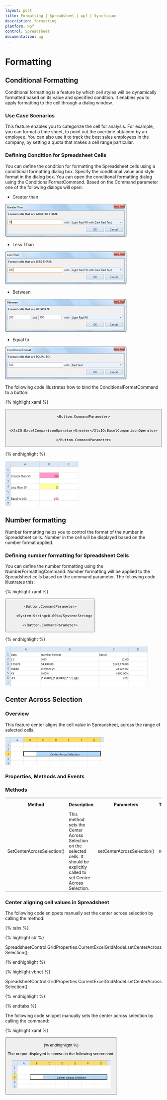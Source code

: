 ```yaml
---
layout: post
title: Formatting | Spreadsheet | wpf | Syncfusion
description: formatting
platform: wpf
control: Spreadsheet
documentation: ug
---
```


# Formatting

## Conditional Formatting 

Conditional formatting is a feature by which cell styles will be dynamically formatted based on its value and specified condition. It enables you to apply formatting to the cell through a dialog window. 

### Use Case Scenarios 

This feature enables you to categorize the cell for analysis.  For example, you can format a time sheet, to point out the overtime obtained by an employee. You can also use it to track the best sales employees in the company, by setting a quota that makes a cell range particular.

### Defining Condition for Spreadsheet Cells

You can define the condition for formatting the Spreadsheet cells using a conditional formatting dialog box. Specify the conditional value and style format in the dialog box. You can open the conditional formatting dialog using the ConditionalFormatCommand. Based on the Command parameter one of the following dialogs will open:

* Greater than

![](Formatting_images/Formatting_img1.png)

* Less Than

![](Formatting_images/Formatting_img2.png)

* Between

![](Formatting_images/Formatting_img3.png)

* Equal to 

![](Formatting_images/Formatting_img4.png)

The following code illustrates how to bind the ConditionalFormatCommand to a button: 

{% highlight xaml %}

<Button Command="{Binding Path=ConditionalFormatCommand}">

	<Button.CommandParameter>

		<XlsIO:ExcelComparisonOperator>Greater</XlsIO:ExcelComparisonOperator>

	</Button.CommandParameter>

</Button>

{% endhighlight %}

![](Formatting_images/Formatting_img5.png)

## Number formatting

Number formatting helps you to control the format of the number in Spreadsheet cells. Number in the cell will be displayed based on the number format applied. 

### Defining number formatting for Spreadsheet Cells

You can define the number formatting using the NumberFormattingCommand. Number formatting will be applied to the Spreadsheet cells based on the command parameter. The following code illustrates this:

{% highlight xaml %}

<Button Command="{Binding Path=NumberFormatCommand}" Grid.Row="2">

	<Button.CommandParameter>

		<System:String>0.00%</System:String>

	</Button.CommandParameter>

</Button>

{% endhighlight %}

![](Formatting_images/Formatting_img6.png)

## Center Across Selection

### Overview

This feature center aligns the cell value in Spreadsheet, across the range of selected cells. 

![](Formatting_images/Formatting_img7.png)


### Properties, Methods and Events

### Methods

<table>
<tr>
<th>
Method</th><th>
Description</th><th>
Parameters</th><th>
Type</th><th>
Return Type</th></tr>
<tr>
<td>
SetCenterAcrossSelection()</td><td>
This method sets the Center Across Selection on the selected cells. It should be explicitly called to set Centre Across Selection.</td><td>
setCenterAcrossSelection() </td><td>
null</td><td>
void </td></tr>
</table>


### Center aligning cell values in Spreadsheet

The following code snippets manually set the center across selection by calling the method: 

{% tabs %}

{% highlight c# %}

SpreadsheetControl.GridProperties.CurrentExcelGridModel.setCenterAcrossSelection();

{% endhighlight %}

{% highlight vbnet %}
 
 SpreadsheetControl.GridProperties.CurrentExcelGridModel.setCenterAcrossSelection()

{% endhighlight %}

{% endtabs %}

The following code snippet manually sets the center across selection by calling the command: 

{% highlight xaml %}

<Button Content="CentreAcrossSelection" Margin="5" Width="200" Command="{Binding ElementName=spreadSheetControl, Path=CenterAcrossSelectionCommand}"/>

{% endhighlight %}

The output displayed is shown in the following screenshot:

![](Formatting_images/Formatting_img8.png)